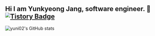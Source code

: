 ## Hi I am Yunkyeong Jang, software engineer. 👋 [![Tistory Badge](https://img.shields.io/badge/Tech%20Blog-555263?style=flat&logoColor=white)]("https://developer7133.tistory.com/)

![yuni02's GitHub stats](https://github-readme-stats.vercel.app/api?username=yuni02&show_icons=true&theme=cobalt)
<!--
**yuni02/yuni02** is a ✨ _special_ ✨ repository because its `README.md` (this file) appears on your GitHub profile.

Here are some ideas to get you started:

- 🔭 I’m currently working on ...
- 🌱 I’m currently learning ...
- 👯 I’m looking to collaborate on ...
- 🤔 I’m looking for help with ...
- 💬 Ask me about ...
- 📫 How to reach me: ...
- 😄 Pronouns: ...
- ⚡ Fun fact: ...
-->

